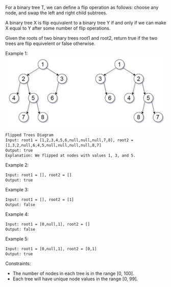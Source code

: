 For a binary tree T, we can define a flip operation as follows: choose any node, and swap the left and right child subtrees.

A binary tree X is flip equivalent to a binary tree Y if and only if we can make X equal to Y after some number of flip operations.

Given the roots of two binary trees root1 and root2, return true if the two trees are flip equivelent or false otherwise.

 

Example 1:
![](tree_ex.png)
```
Flipped Trees Diagram
Input: root1 = [1,2,3,4,5,6,null,null,null,7,8], root2 = [1,3,2,null,6,4,5,null,null,null,null,8,7]
Output: true
Explanation: We flipped at nodes with values 1, 3, and 5.
```
Example 2:
```
Input: root1 = [], root2 = []
Output: true
```
Example 3:
```
Input: root1 = [], root2 = [1]
Output: false
```
Example 4:
```
Input: root1 = [0,null,1], root2 = []
Output: false
```
Example 5:
```
Input: root1 = [0,null,1], root2 = [0,1]
Output: true
```

Constraints:

- The number of nodes in each tree is in the range [0, 100].
- Each tree will have unique node values in the range [0, 99].